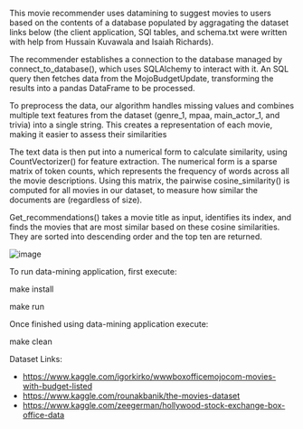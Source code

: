 This movie recommender uses datamining to suggest movies to users based on the contents of a database populated by aggragating the dataset links below (the client application, SQl tables, and schema.txt were written with help from Hussain Kuvawala and Isaiah Richards).

The recommender establishes a connection to the database managed by connect_to_database(), which uses SQLAlchemy to interact with it. An SQL query then fetches data from the MojoBudgetUpdate, transforming the results into a pandas DataFrame to be processed.

To preprocess the data, our algorithm handles missing values and combines multiple text features from the dataset (genre_1, mpaa, main_actor_1, and trivia) into a single string. This creates a representation of each movie, making it easier to assess their similarities

The text data is then put into a numerical form to calculate similarity, using CountVectorizer() for feature extraction. The numerical form is a sparse matrix of token counts, which represents the frequency of words across all the movie descriptions. Using this matrix, the pairwise cosine_similarity() is computed for all movies in our dataset, to measure how similar the documents are (regardless of size).

Get_recommendations() takes a movie title as input, identifies its index, and finds the movies that are most similar based on these cosine similarities. They are sorted into descending order and the top ten are returned.


![image](https://github.com/DanielT504/Movie-rec-data-miner/assets/62156098/928e3710-29b9-4fd7-a2d8-e11190e17e18)


To run data-mining application, first execute:

make install

make run

Once finished using data-mining application execute:

make clean


Dataset Links:

- https://www.kaggle.com/igorkirko/wwwboxofficemojocom-movies-with-budget-listed
- https://www.kaggle.com/rounakbanik/the-movies-dataset
- https://www.kaggle.com/zeegerman/hollywood-stock-exchange-box-office-data
